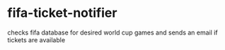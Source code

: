 # fifa-ticket-notifier
checks fifa database for desired world cup games and sends an email if tickets are available
